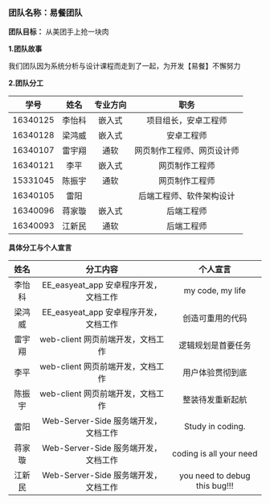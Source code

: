 ﻿### 团队名称：易餐团队

**团队目标：** 从美团手上抢一块肉

**1.团队故事**

我们团队因为系统分析与设计课程而走到了一起，为开发【易餐】不懈努力

 

**2.团队分工**

|    学号    |  姓名  | 专业方向  |     职务     |
| :------: | :--: | :---: | :--------: |
| 16340125 | 李怡科  | 嵌入式 | 项目组长，安卓工程师  |
| 16340128 | 梁鸿威  | 嵌入式 |  安卓工程师 |
| 16340107 | 雷宇翔  | 通软| 网页制作工程师、网页设计师 |
| 16340121 | 李平  | 嵌入式 | 网页制作工程师  |
| 15331045	 | 陈振宇  | 通软 | 网页制作工程师  |
| 16340105	 | 雷阳  |  | 后端工程师、软件架构设计  |
| 16340096 | 蒋家璇  | 嵌入式 | 后端工程师  |
| 16340093	 | 江新民	  | 通软 | 后端工程师  |



**具体分工与个人宣言**

|  姓名  |                   分工内容                   |                个人宣言                 |
| :--: | :--------------------------------------: | :---------------------------------: |
| 李怡科  | EE_easyeat_app 安卓程序开发，文档工作  | my code, my life | 
| 梁鸿威  | EE_easyeat_app 安卓程序开发，文档工作  | 创造可重用的代码|
| 雷宇翔  | web-client 网页前端开发，文档工作      | 逻辑规划是首要任务|
| 李平    | web-client 网页前端开发，文档工作      |用户体验贯彻到底 |
| 陈振宇  | web-client 网页前端开发，文档工作      | 整装待发重新起航 |
| 雷阳    | Web-Server-Side 服务端开发，文档工作 	 | Study in coding. |
| 蒋家璇  | Web-Server-Side 服务端开发，文档工作 	 | coding is all your need |
| 江新民	 | Web-Server-Side 服务端开发，文档工作 	 | you need to debug this bug!!! |
